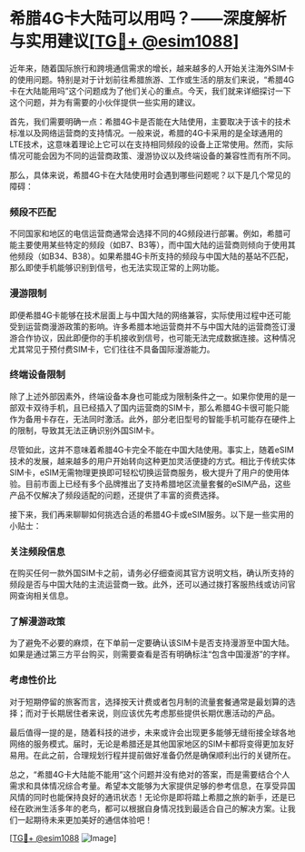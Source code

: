 # 希腊4G卡大陆可以用吗？——深度解析与实用建议[[TG💪+ @esim1088](https://t.me/s/esim1088)]

近年来，随着国际旅行和跨境通信需求的增长，越来越多的人开始关注海外SIM卡的使用问题。特别是对于计划前往希腊旅游、工作或生活的朋友们来说，“希腊4G卡在大陆能用吗”这个问题成为了他们关心的重点。今天，我们就来详细探讨一下这个问题，并为有需要的小伙伴提供一些实用的建议。

首先，我们需要明确一点：希腊4G卡是否能在大陆使用，主要取决于该卡的技术标准以及网络运营商的支持情况。一般来说，希腊的4G卡采用的是全球通用的LTE技术，这意味着理论上它可以在支持相同频段的设备上正常使用。然而，实际情况可能会因为不同的运营商政策、漫游协议以及终端设备的兼容性而有所不同。

那么，具体来说，希腊4G卡在大陆使用时会遇到哪些问题呢？以下是几个常见的障碍：

### 频段不匹配

不同国家和地区的电信运营商通常会选择不同的4G频段进行部署。例如，希腊可能主要使用某些特定的频段（如B7、B3等），而中国大陆的运营商则倾向于使用其他频段（如B34、B38）。如果希腊4G卡所支持的频段与中国大陆的基站不匹配，那么即使手机能够识别到信号，也无法实现正常的上网功能。

### 漫游限制

即便希腊4G卡能够在技术层面上与中国大陆的网络兼容，实际使用过程中还可能受到运营商漫游政策的影响。许多希腊本地运营商并不与中国大陆的运营商签订漫游合作协议，因此即便你的手机接收到信号，也可能无法完成数据连接。这种情况尤其常见于预付费SIM卡，它们往往不具备国际漫游能力。

### 终端设备限制

除了上述外部因素外，终端设备本身也可能成为限制条件之一。如果你使用的是一部双卡双待手机，且已经插入了国内运营商的SIM卡，那么希腊4G卡很可能只能作为备用卡存在，无法同时激活。此外，部分老旧型号的智能手机可能存在硬件上的限制，导致其无法正确识别外国SIM卡。

尽管如此，这并不意味着希腊4G卡完全不能在中国大陆使用。事实上，随着eSIM技术的发展，越来越多的用户开始转向这种更加灵活便捷的方式。相比于传统实体SIM卡，eSIM无需物理更换即可轻松切换运营商服务，极大提升了用户的使用体验。目前市面上已经有多个品牌推出了支持希腊地区流量套餐的eSIM产品，这些产品不仅解决了频段适配的问题，还提供了丰富的资费选择。

接下来，我们再来聊聊如何挑选合适的希腊4G卡或eSIM服务。以下是一些实用的小贴士：

### 关注频段信息

在购买任何一款外国SIM卡之前，请务必仔细查阅其官方说明文档，确认所支持的频段是否与中国大陆的主流运营商一致。此外，还可以通过拨打客服热线或访问官网查询相关信息。

### 了解漫游政策

为了避免不必要的麻烦，在下单前一定要确认该SIM卡是否支持漫游至中国大陆。如果是通过第三方平台购买，则需要查看是否有明确标注“包含中国漫游”的字样。

### 考虑性价比

对于短期停留的旅客而言，选择按天计费或者包月制的流量套餐通常是最划算的选择；而对于长期居住者来说，则应该优先考虑那些提供长期优惠活动的产品。

最后值得一提的是，随着科技的进步，未来或许会出现更多能够无缝衔接全球各地网络的服务模式。届时，无论是希腊还是其他国家地区的SIM卡都将变得更加友好易用。在此之前，合理规划行程并提前做好准备仍然是确保顺利出行的关键所在。

总之，“希腊4G卡大陆能不能用”这个问题并没有绝对的答案，而是需要结合个人需求和具体情况综合考量。希望本文能够为大家提供足够的参考信息，在享受异国风情的同时也能保持良好的通讯状态！无论你是即将踏上希腊之旅的新手，还是已经在欧洲生活多年的老鸟，都可以根据自身情况找到最适合自己的解决方案。让我们一起期待未来更加美好的通信体验吧！

[[TG💪+ @esim1088](https://t.me/s/esim1088) ![Image](https://i.postimg.cc/4NQfJmqS/Snipaste-2025-05-13-00-14-12.png)]